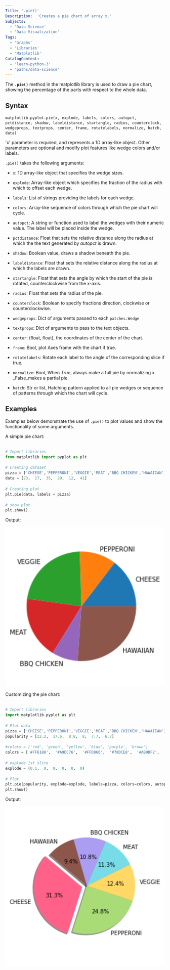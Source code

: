 ```yaml
---
Title: '.pie()'
Description:  'Creates a pie chart of array x.'
Subjects:
  - 'Data Science'
  - 'Data Visualization'
Tags:
  - 'Graphs'
  - 'Libraries'
  - 'Matplotlib'
CatalogContent:
  - 'learn-python-3'
  - 'paths/data-science'
---
```


The **`.pie()`** method in the matplotlib library is used to draw a pie chart, showing the percentage of the parts with respect to the whole data.

## Syntax

```pseudo
matplotlib.pyplot.pie(x, explode, labels, colors, autopct, pctdistance, shadow, labeldistance, startangle, radius, counterclock, wedgeprops, textprops, center, frame, rotatelabels, normalize, hatch, data)
```

'x' parameter is required, and represents a 1D array-like object. Other parameters are optional and modify plot features like wedge colors and/or labels.

`.pie()` takes the following arguments:

-  `x`: 1D array-like object that specifies the wedge sizes.

-  `explode`: Array-like object which specifies the fraction of the radius with which to offset each wedge.

-  `labels`: List of strings providing the labels for each wedge.

-  `colors`: Array-like sequence of colors through which the pie chart will cycle.

-  `autopct`: A string or function used to label the wedges with their numeric value. The label will be placed inside the wedge.

-  `pctdistance`: Float that sets the relative distance along the radius at which the the text generated by _autopct_ is drawn.

-  `shadow`: Boolean value, draws a shadow beneath the pie.

-  `labeldistance`: Float that sets the relative distance along the radius at which the labels are drawn.

-  `startangle`: Float that sets the angle by which the start of the pie is rotated, counterclockwise from the x-axis.

-  `radius`: Float that sets the radius of the pie.

-  `counterclock`: Boolean to specify fractions direction, clockwise or counterclockwise.

-  `wedgeprops`: Dict of arguments passed to each `patches.Wedge`

-  `textprops`: Dict of arguments to pass to the text objects.

-  `center`: (float, float), the coordinates of the center of the chart.

-  `frame`: Bool, plot Axes frame with the chart if true.

-  `rotatelabels`: Rotate each label to the angle of the corresponding slice if true.

-  `normalize`: Bool, When _True_, always make a full pie by normalizing x. _False_makes a partial pie.

-  `hatch`: Str or list, Hatching pattern applied to all pie wedges or sequence of patterns through which the chart will cycle.

  ## Examples

 
Examples below demonstrate the use of `.pie()` to plot values and show the functionality of some arguments.

A simple pie chart: 

```py

# Import libraries
from matplotlib import pyplot as plt

# Creating dataset
pizza = ['CHEESE','PEPPERONI','VEGGIE','MEAT','BBQ CHICKEN','HAWAIIAN']
data = [23,  17,  35,  29,  12,  41]

# Creating plot
plt.pie(data, labels = pizza)

# show plot
plt.show()

```

Output:

![Output of matplotlib.pyplot.pie() function example 1](/media/matplotlib-pie-1.png)


Customizing the pie chart:

```py

# Import libraries
import matplotlib.pyplot as plt

# Plot data
pizza = ['CHEESE','PEPPERONI','VEGGIE','MEAT','BBQ CHICKEN','HAWAIIAN']
popularity = [22.2,  17.6,  8.8,  8,  7.7,  6.7]

#colors = ['red', 'green', 'yellow', 'blue', 'purple', 'brown']
colors = ['#FF6188',  '#A9DC76',  '#FFD866',  '#78DCE8',  '#AB9DF2',  '#8c564b']

# explode 1st slice
explode = (0.1,  0,  0,  0,  0,  0)

# Plot
plt.pie(popularity, explode=explode, labels=pizza, colors=colors, autopct='%1.1f%%', shadow=True, startangle=140)
plt.show()

```

Output:

![Output of matplotlib.pyplot.pie() function example 2](/media/matplotlib-pie-2.png)

